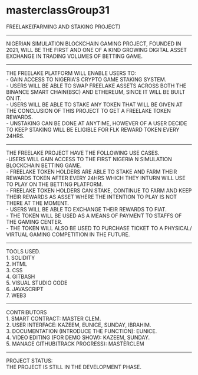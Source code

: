 # masterclassGroup31

FREELAKE(FARMING AND STAKING PROJECT)
<hr>
NIGERIAN SIMULATION BLOCKCHAIN GAMING PROJECT, FOUNDED IN 2021, WILL BE THE FIRST AND ONE OF A KIND GROWING DIGITAL ASSET EXCHANGE IN TRADING VOLUMES OF BETTING GAME.

<hr>
THE FREELAKE PLATFORM WILL ENABLE USERS TO:
 <br />
- GAIN ACCESS TO NIGERIA'S CRYPTO GAME STAKING SYSTEM.
<br />
- USERS WILL BE ABLE TO SWAP FREELAKE ASSETS ACROSS BOTH THE BINANCE SMART CHAIN(BSC) AND ETHEREUM, SINCE IT WILL BE BUILT ON IT.
<br />
- USERS WILL BE ABLE TO STAKE ANY TOKEN THAT WILL BE GIVEN AT THE CONCLUSION OF THIS PROJECT TO GET A FREELAKE TOKEN REWARDS.
<br />
- UNSTAKING CAN BE DONE AT ANYTIME, HOWEVER OF A USER DECIDE TO KEEP STAKING WILL BE ELIGIBLE FOR FLK REWARD TOKEN EVERY 24HRS.

<hr>
THE FREELAKE PROJECT HAVE THE FOLLOWING USE CASES.
<br />
-USERS WILL GAIN ACCESS TO THE FIRST NIGERIA N SIMULATION BLOCKCHAIN BETTING GAME.
<br />
- FREELAKE TOKEN HOLDERS ARE ABLE TO STAKE AND FARM THEIR REWARDS TOKEN AFTER EVERY 24HRS WHICH THEY INTURN WILL USE TO PLAY ON THE BETTING PLATFORM.
<br />
- FREELAKE TOKEN HOLDERS CAN STAKE, CONTINUE TO FARM AND KEEP THEIR REWARDS AS ASSET WHERE THE INTENTION TO PLAY IS NOT THERE AT THE MOMENT.
<br />
- USERS WILL BE ABLE TO EXCHANGE THEIR REWARDS TO FIAT.
<br />
- THE TOKEN WILL BE USED AS A MEANS OF PAYMENT TO STAFFS OF THE GAMING CENTER.
<br />
- THE TOKEN WILL ALSO BE USED TO PURCHASE TICKET TO A PHYSICAL/ VIRTUAL GAMING COMPETITION IN THE FUTURE.


<hr>
TOOLS USED.<br />
1. SOLIDITY <br />
2. HTML <br />
3. CSS <br />
4. GITBASH <br />
5. VISUAL STUDIO CODE <br />
6. JAVASCRIPT <br />
7. WEB3
<hr>
CONTRIBUTORS

<br />
1. SMART CONTRACT: MASTER CLEM.
<br />
2. USER INTERFACE: KAZEEM, EUNICE, SUNDAY, IBRAHIM.
<br />
3. DOCUMENTATION (INTRODUCE THE FUNCTION): EUNICE.
<br />
4. VIDEO EDITING (FOR DEMO SHOW): KAZEEM, SUNDAY.
<br />
5. MANAGE GITHUB(TRACK PROGRESS): MASTERCLEM

<hr>
PROJECT STATUS:<br />
THE PROJECT IS STILL IN THE DEVELOPMENT PHASE.